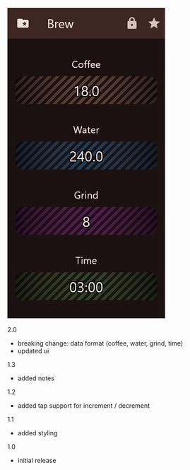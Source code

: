 ![screenshot](readme/screenshot.jpg)

2.0
* breaking change: data format (coffee, water, grind, time)
* updated ui

1.3
* added notes

1.2
* added tap support for increment / decrement

1.1
* added styling

1.0
* initial release

